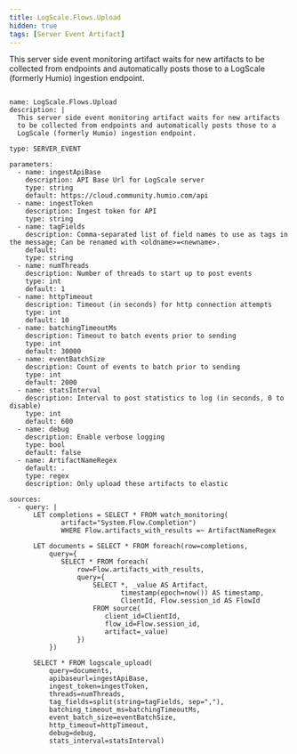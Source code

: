 ```yaml
---
title: LogScale.Flows.Upload
hidden: true
tags: [Server Event Artifact]
---
```


This server side event monitoring artifact waits for new artifacts
to be collected from endpoints and automatically posts those to a
LogScale (formerly Humio) ingestion endpoint.


<pre><code class="language-yaml">
name: LogScale.Flows.Upload
description: |
  This server side event monitoring artifact waits for new artifacts
  to be collected from endpoints and automatically posts those to a
  LogScale (formerly Humio) ingestion endpoint.

type: SERVER_EVENT

parameters:
  - name: ingestApiBase
    description: API Base Url for LogScale server
    type: string
    default: https://cloud.community.humio.com/api
  - name: ingestToken
    description: Ingest token for API
    type: string
  - name: tagFields
    description: Comma-separated list of field names to use as tags in the message; Can be renamed with &lt;oldname&gt;=&lt;newname&gt;.
    default:
    type: string
  - name: numThreads
    description: Number of threads to start up to post events
    type: int
    default: 1
  - name: httpTimeout
    description: Timeout (in seconds) for http connection attempts
    type: int
    default: 10
  - name: batchingTimeoutMs
    description: Timeout to batch events prior to sending
    type: int
    default: 30000
  - name: eventBatchSize
    description: Count of events to batch prior to sending
    type: int
    default: 2000
  - name: statsInterval
    description: Interval to post statistics to log (in seconds, 0 to disable)
    type: int
    default: 600
  - name: debug
    description: Enable verbose logging
    type: bool
    default: false
  - name: ArtifactNameRegex
    default: .
    type: regex
    description: Only upload these artifacts to elastic

sources:
  - query: |
      LET completions = SELECT * FROM watch_monitoring(
             artifact=&quot;System.Flow.Completion&quot;)
             WHERE Flow.artifacts_with_results =~ ArtifactNameRegex

      LET documents = SELECT * FROM foreach(row=completions,
          query={
             SELECT * FROM foreach(
                 row=Flow.artifacts_with_results,
                 query={
                     SELECT *, _value AS Artifact,
                            timestamp(epoch=now()) AS timestamp,
                            ClientId, Flow.session_id AS FlowId
                     FROM source(
                        client_id=ClientId,
                        flow_id=Flow.session_id,
                        artifact=_value)
                 })
          })

      SELECT * FROM logscale_upload(
          query=documents,
          apibaseurl=ingestApiBase,
          ingest_token=ingestToken,
          threads=numThreads,
          tag_fields=split(string=tagFields, sep=&quot;,&quot;),
          batching_timeout_ms=batchingTimeoutMs,
          event_batch_size=eventBatchSize,
          http_timeout=httpTimeout,
          debug=debug,
          stats_interval=statsInterval)

</code></pre>

